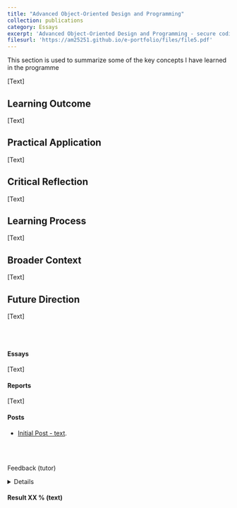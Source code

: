 ```yaml
---
title: "Advanced Object-Oriented Design and Programming"
collection: publications
category: Essays
excerpt: 'Advanced Object-Oriented Design and Programming - secure coding practices within computer science, AI, cyber security and data science.'
filesurl: 'https://am25251.github.io/e-portfolio/files/file5.pdf'
---
```



This section is used to summarize some of the key concepts I have learned in the programme

[Text]

## Learning Outcome

[Text]

## Practical Application

[Text]

## Critical Reflection

[Text]

## Learning Process

[Text]

## Broader Context

[Text]

## Future Direction

[Text]


<br>
<br>

#### Essays

[Text]


#### Reports


[Text]


#### Posts

- [Initial Post - text](https://am25251.github.io/e-portfolio/files/text.pdf).



<br>
<br>

Feedback (tutor)

<details>
text text text


</details>
  
#### Result XX % (text)

